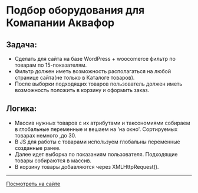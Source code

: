 # Подбор оборудования для Комапании Аквафор

## Задача:

- Сделать для сайта на базе WordPress + woocomerce фильтр по товарам по 15-показателям.
- Фильтр должен иметь возможность располагаться на любой странице сайта(не только в Каталоге товаров).
- После выборки подходящих товаров пользователь должен иметь возможность положить в корзину и оформить заказ.

## Логика:

- Массив нужных товаров с их атрибутами и таксономиями собираем в глобальные переменные и вешаем на 'на окно'. Сортируемых товарах немного ,до 30.
- В JS для работы с товарами используем глобальны переменные созданные ранее.
- Далее идет выборка по показаниям пользователя. Подходящие товары собираются в массив.
- В корзину товары добавляются через XMLHttpRequest().

---

[Посмотреть на сайте](http://store.tw1.su/)
